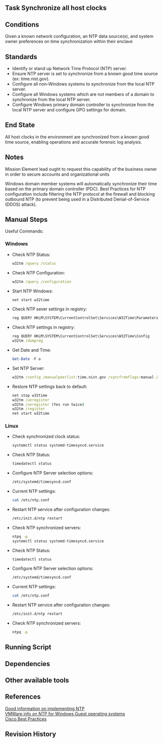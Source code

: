 ## Task  Synchronize all host clocks  


## Conditions  
Given a known network configuration, an NTP data source(s), and system owner preferences on time synchronization within their enclave  


## Standards  
* Identify or stand up Network Time Protocol (NTP) server.  
* Ensure NTP server is set to synchronize from a known good time source (ex: time.nist.gov).  
* Configure all non-Windows systems to synchronize from the local NTP server.  
* Configure all Windows systems which are not members of a domain to synchronize from the local NTP server.  
* Configure Windows primary domain controller to synchronize from the local NTP server and configure GPO settings for domain.  


## End State  
All host clocks in the environment are synchronized from a known good time source, enabling operations and accurate forensic log analysis.  


## Notes  
Mission Element lead ought to request this capability of the business owner in order to secure accounts and organizational units  

Windows domain member systems will automatically synchronize their time based on the primary domain controller (PDC).  Best Practices for NTP configuration include filtering the NTP protocol at the firewall and blocking outbound NTP (to prevent being used in a Distributed Denial-of-Service (DDOS) attack).  


## Manual Steps  
Useful Commands:  

### Windows  
* Check NTP Status:  
	```bat
	w32tm /query /status
	```  

* Check NTP Configuration:  
	```bat
	w32tm /query /configuration
	```  

* Start NTP Windows:  
	```bat
	net start w32time
	```  

* Check NTP sever settings in registry:  
	```bat
	reg QUERY HKLM\SYSTEM\CurrentControlSet\Services\W32Time\Parameters
	```  

* Check NTP settings in registry:  
	```bat
	reg QUERY HKLM\SYSTEM\CurrentControlSet\Services\W32Time\Config
	w32tm /dumpreg
	```  

* Get Date and Time:
	```powershell
	Get-Date -F o
	```  

* Set NTP Server:  
	```bat
	w32tm /config /manualpeerlist:time.nist.gov /syncfromflags:manual /reliable:yes /update
	```  

* Restore NTP settings back to default:  
	```bat
	net stop w32time
	w32tm /unregister
	w32tm /unregister (Yes run twice)
	w32tm /register
	net start w32time
	```  

### Linux  
* Check synchronized clock status:  
	```bash
	systemctl status systemd-timesyncd.service
	```  

* Check NTP Status:  
	```bash
	timedatectl status
	```  

* Configure NTP Server selection options:  
	```bash
	/etc/systemd/timesyncd.conf
	```  

* Current NTP settings:  
	```bash
	cat /etc/ntp.conf
	```  

* Restart NTP service after configuration changes:  
	```bash
	/etc/init.d/ntp restart
	```  

* Check NTP synchronized servers:  
	```bash
	ntpq -p
	systemctl status systemd-timesyncd.service
	```  

* Check NTP Status:  
	```bash
	timedatectl status
	```

* Configure NTP Server selection options:  
	```bash
	/etc/systemd/timesyncd.conf
	```  

* Current NTP settings:  
	```bash
	cat /etc/ntp.conf
	```  

* Restart NTP service after configuration changes:  
	```bash
	/etc/init.d/ntp restart
	```  

* Check NTP synchronized servers:  
	```bash
	ntpq -p
	```  


## Running Script  


## Dependencies  


## Other available tools  


## References  
[Good information on implementing NTP](http://Support.ntp.org/bin/view/Support/SelectingOffsiteNTPServers)  
[VMWare info on NTP for Windows Guest operating systems](https://kb.vmware.com/kb/1318)  
[Cisco Best Practices](www.cisco.com/c/en/us/support/docs/availability/high-availability/19643-ntpm.html)  


## Revision History  
